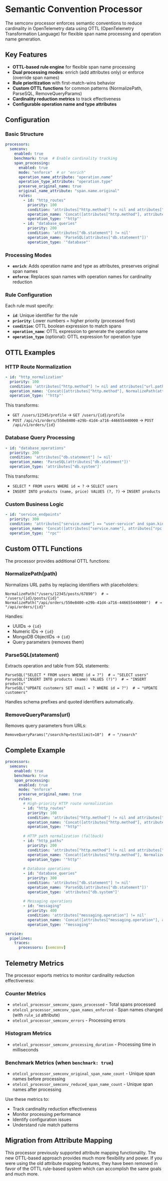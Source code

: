 # Semantic Convention Processor

The semconv processor enforces semantic conventions to reduce cardinality in OpenTelemetry data using OTTL (OpenTelemetry Transformation Language) for flexible span name processing and operation name generation.

## Key Features

- **OTTL-based rule engine** for flexible span name processing
- **Dual processing modes**: enrich (add attributes only) or enforce (override span names)
- **Rule prioritization** with first-match-wins behavior
- **Custom OTTL functions** for common patterns (NormalizePath, ParseSQL, RemoveQueryParams)
- **Cardinality reduction metrics** to track effectiveness
- **Configurable operation name and type attributes**

## Configuration

### Basic Structure

```yaml
processors:
  semconv:
    enabled: true
    benchmark: true  # Enable cardinality tracking
    span_processing:
      enabled: true
      mode: "enforce"  # or "enrich"
      operation_name_attribute: "operation.name"
      operation_type_attribute: "operation.type"
      preserve_original_name: true
      original_name_attribute: "span.name.original"
      rules:
        - id: "http_routes"
          priority: 100
          condition: 'attributes["http.method"] != nil and attributes["http.route"] != nil'
          operation_name: 'Concat([attributes["http.method"], attributes["http.route"]], " ")'
          operation_type: '"http"'
        - id: "database_queries"
          priority: 200
          condition: 'attributes["db.statement"] != nil'
          operation_name: 'ParseSQL(attributes["db.statement"])'
          operation_type: '"database"'
```

### Processing Modes

- **`enrich`**: Adds operation name and type as attributes, preserves original span names
- **`enforce`**: Replaces span names with operation names for cardinality reduction

### Rule Configuration

Each rule must specify:
- **`id`**: Unique identifier for the rule
- **`priority`**: Lower numbers = higher priority (processed first)
- **`condition`**: OTTL boolean expression to match spans
- **`operation_name`**: OTTL expression to generate the operation name
- **`operation_type`** (optional): OTTL expression for operation type

## OTTL Examples

### HTTP Route Normalization

```yaml
- id: "http_normalization"
  priority: 100
  condition: 'attributes["http.method"] != nil and attributes["url.path"] != nil'
  operation_name: 'Concat([attributes["http.method"], NormalizePath(attributes["url.path"])], " ")'
  operation_type: '"http"'
```

This transforms:
- `GET /users/12345/profile` → `GET /users/{id}/profile`
- `POST /api/v1/orders/550e8400-e29b-41d4-a716-446655440000` → `POST /api/v1/orders/{id}`

### Database Query Processing

```yaml
- id: "database_operations"
  priority: 200
  condition: 'attributes["db.statement"] != nil'
  operation_name: 'ParseSQL(attributes["db.statement"])'
  operation_type: 'attributes["db.system"]'
```

This transforms:
- `SELECT * FROM users WHERE id = ?` → `SELECT users`
- `INSERT INTO products (name, price) VALUES (?, ?)` → `INSERT products`

### Custom Business Logic

```yaml
- id: "service_endpoints"
  priority: 300
  condition: 'attributes["service.name"] == "user-service" and span.kind == SPAN_KIND_SERVER'
  operation_name: 'Concat([attributes["service.name"], attributes["rpc.method"]], "::")'
  operation_type: '"rpc"'
```

## Custom OTTL Functions

The processor provides additional OTTL functions:

### NormalizePath(path)

Normalizes URL paths by replacing identifiers with placeholders:

```ottl
NormalizePath("/users/12345/posts/67890")  # → "/users/{id}/posts/{id}"
NormalizePath("/api/orders/550e8400-e29b-41d4-a716-446655440000")  # → "/api/orders/{id}"
```

Handles:
- UUIDs → `{id}`
- Numeric IDs → `{id}`
- MongoDB ObjectIDs → `{id}`
- Query parameters (removes them)

### ParseSQL(statement)

Extracts operation and table from SQL statements:

```ottl
ParseSQL("SELECT * FROM users WHERE id = ?")  # → "SELECT users"
ParseSQL("INSERT INTO products (name) VALUES (?)")  # → "INSERT products"
ParseSQL("UPDATE customers SET email = ? WHERE id = ?")  # → "UPDATE customers"
```

Handles schema prefixes and quoted identifiers automatically.

### RemoveQueryParams(url)

Removes query parameters from URLs:

```ottl
RemoveQueryParams("/search?q=test&limit=10")  # → "/search"
```

## Complete Example

```yaml
processors:
  semconv:
    enabled: true
    benchmark: true
    span_processing:
      enabled: true
      mode: "enforce"
      preserve_original_name: true
      rules:
        # High-priority HTTP route normalization
        - id: "http_routes"
          priority: 100
          condition: 'attributes["http.method"] != nil and attributes["http.route"] != nil'
          operation_name: 'Concat([attributes["http.method"], attributes["http.route"]], " ")'
          operation_type: '"http"'
        
        # HTTP path normalization (fallback)
        - id: "http_paths"
          priority: 200
          condition: 'attributes["http.method"] != nil and attributes["url.path"] != nil'
          operation_name: 'Concat([attributes["http.method"], NormalizePath(attributes["url.path"])], " ")'
          operation_type: '"http"'
        
        # Database operations
        - id: "database_queries"
          priority: 300
          condition: 'attributes["db.statement"] != nil'
          operation_name: 'ParseSQL(attributes["db.statement"])'
          operation_type: 'attributes["db.system"]'
        
        # Messaging operations
        - id: "messaging"
          priority: 400
          condition: 'attributes["messaging.operation"] != nil'
          operation_name: 'Concat([attributes["messaging.operation"], attributes["messaging.destination.name"]], " ")'
          operation_type: '"messaging"'

service:
  pipelines:
    traces:
      processors: [semconv]
```

## Telemetry Metrics

The processor exports metrics to monitor cardinality reduction effectiveness:

### Counter Metrics

- `otelcol_processor_semconv_spans_processed` - Total spans processed
- `otelcol_processor_semconv_span_names_enforced` - Span names changed (with `rule_id` attribute)
- `otelcol_processor_semconv_errors` - Processing errors

### Histogram Metrics

- `otelcol_processor_semconv_processing_duration` - Processing time in milliseconds

### Benchmark Metrics (when `benchmark: true`)

- `otelcol_processor_semconv_original_span_name_count` - Unique span names before processing
- `otelcol_processor_semconv_reduced_span_name_count` - Unique span names after processing

Use these metrics to:
- Track cardinality reduction effectiveness
- Monitor processing performance
- Identify configuration issues
- Understand rule match patterns

## Migration from Attribute Mapping

This processor previously supported attribute mapping functionality. The new OTTL-based approach provides much more flexibility and power. If you were using the old attribute mapping features, they have been removed in favor of the OTTL rule-based system which can accomplish the same goals and much more.